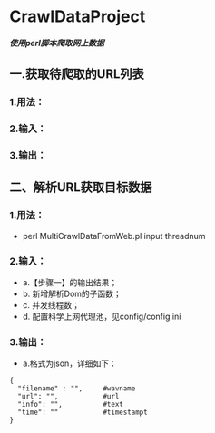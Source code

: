 # CrawlDataProject
***使用perl脚本爬取网上数据***

## 一.获取待爬取的URL列表

### 1.用法：

### 2.输入：

### 3.输出：

## 二、解析URL获取目标数据

### 1.用法：
- perl MultiCrawlDataFromWeb.pl input threadnum

### 2.输入：
- a.【步骤一】的输出结果；
- b. 新增解析Dom的子函数；
- c. 并发线程数；
- d. 配置科学上网代理池，见config/config.ini

### 3.输出：
- a.格式为json，详细如下：
```
{
  "filename" : "",     #wavname
  "url": "",           #url
  "info": "",          #text
  "time": ""           #timestampt
}

```
